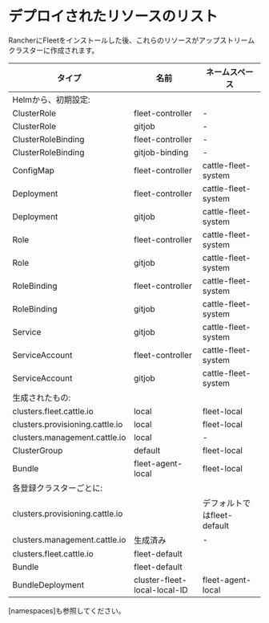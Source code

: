 # デプロイされたリソースのリスト

RancherにFleetをインストールした後、これらのリソースがアップストリームクラスターに作成されます。

| タイプ  | 名前        | ネームスペース |
| ----- | ----------- | --------- |
| Helmから、初期設定: | | |
| ClusterRole | fleet-controller | 	- |
| ClusterRole | gitjob | 	- |
| ClusterRoleBinding | fleet-controller | 	- |
| ClusterRoleBinding | gitjob-binding | 	- |
| ConfigMap | fleet-controller | 	cattle-fleet-system |
| Deployment | fleet-controller | 	cattle-fleet-system |
| Deployment | gitjob | 	cattle-fleet-system |
| Role | fleet-controller | 	cattle-fleet-system |
| Role | gitjob | 	cattle-fleet-system |
| RoleBinding | fleet-controller | 	cattle-fleet-system |
| RoleBinding | gitjob | 	cattle-fleet-system |
| Service | gitjob | 	cattle-fleet-system |
| ServiceAccount | fleet-controller | 	cattle-fleet-system |
| ServiceAccount | gitjob | 	cattle-fleet-system |
| 生成されたもの: | | |
| clusters.fleet.cattle.io | local | 	fleet-local |
| clusters.provisioning.cattle.io | local | 	fleet-local |
| clusters.management.cattle.io | local | 	- |
| ClusterGroup | 	default |	fleet-local |
| Bundle | fleet-agent-local | 	fleet-local |
| 各登録クラスターごとに: | | |
| clusters.provisioning.cattle.io | | デフォルトではfleet-default |
| clusters.management.cattle.io | 生成済み |		- |
| clusters.fleet.cattle.io | fleet-default |  |
| Bundle | fleet-default |  |
| BundleDeployment | cluster-fleet-local-local-ID | fleet-agent-local

[namespaces]も参照してください。